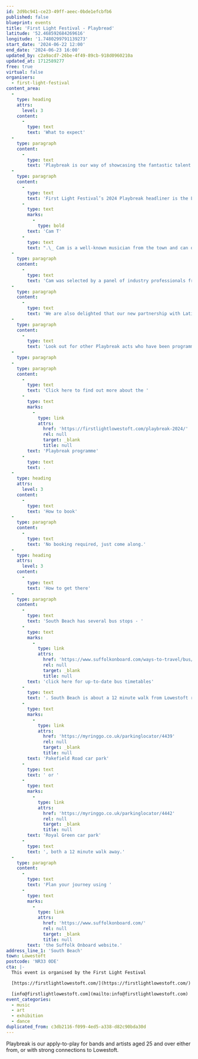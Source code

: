 ```yaml
---
id: 2d9bc941-ce23-49ff-aeec-0bde1efcbfb6
published: false
blueprint: events
title: 'First Light Festival - Playbread'
latitude: '52.468592684269616'
longitude: '1.7480299791139273'
start_date: '2024-06-22 12:00'
end_date: '2024-06-23 16:00'
updated_by: c2a9acd7-26be-4f49-89cb-918d0960210a
updated_at: 1712589277
free: true
virtual: false
organisers:
  - first-light-festival
content_area:
  -
    type: heading
    attrs:
      level: 3
    content:
      -
        type: text
        text: 'What to expect'
  -
    type: paragraph
    content:
      -
        type: text
        text: 'Playbreak is our way of showcasing the fantastic talent to be found in our local music scene and as well as programming a range of Playbreak musicians across the weekend, one lucky act is given opportunity to play a headline set on our main Sunlight Stage.'
  -
    type: paragraph
    content:
      -
        type: text
        text: 'First Light Festival’s 2024 Playbreak headliner is the Lowestoft legend, '
      -
        type: text
        marks:
          -
            type: bold
        text: 'Cam T'
      -
        type: text
        text: ".\_ Cam is a well-known musician from the town and can often be seen busking in the High Street.\_ Alongside entertaining the community, Cam has been working hard, writing and releasing his own vibrant pop songs and playing sell-out shows with his band in venues such as The Waterfront in Norwich. Cam’s performance on the Festival’s main stage on Saturday afternoon is sure to warm the hearts of so many local people who have supported his journey this far and we’re really excited to see this special moment!"
  -
    type: paragraph
    content:
      -
        type: text
        text: 'Cam was selected by a panel of industry professionals from a total of 90 applications to Playbreak.'
  -
    type: paragraph
    content:
      -
        type: text
        text: 'We are also delighted that our new partnership with Latitude Festival means that Cam has also been given the chance to play at this iconic local festival in July.'
  -
    type: paragraph
    content:
      -
        type: text
        text: 'Look out for other Playbreak acts who have been programmed across the First Light weekend, where they will be playing in Kensington Gardens and also in a special Playbreak Showcase at East Point Pavilion on Sunday afternoon.'
  -
    type: paragraph
  -
    type: paragraph
    content:
      -
        type: text
        text: 'Click here to find out more about the '
      -
        type: text
        marks:
          -
            type: link
            attrs:
              href: 'https://firstlightlowestoft.com/playbreak-2024/'
              rel: null
              target: _blank
              title: null
        text: 'Playbreak programme'
      -
        type: text
        text: .
  -
    type: heading
    attrs:
      level: 3
    content:
      -
        type: text
        text: 'How to book'
  -
    type: paragraph
    content:
      -
        type: text
        text: 'No booking required, just come along.'
  -
    type: heading
    attrs:
      level: 3
    content:
      -
        type: text
        text: 'How to get there'
  -
    type: paragraph
    content:
      -
        type: text
        text: 'South Beach has several bus stops - '
      -
        type: text
        marks:
          -
            type: link
            attrs:
              href: 'https://www.suffolkonboard.com/ways-to-travel/bus/bus-timetables/?s-timetable=lowestoft'
              rel: null
              target: _blank
              title: null
        text: 'click here for up-to-date bus timetables'
      -
        type: text
        text: '. South Beach is about a 12 minute walk from Lowestoft rail station. The nearest car park is '
      -
        type: text
        marks:
          -
            type: link
            attrs:
              href: 'https://myringgo.co.uk/parkinglocator/4439'
              rel: null
              target: _blank
              title: null
        text: 'Pakefield Road car park'
      -
        type: text
        text: ' or '
      -
        type: text
        marks:
          -
            type: link
            attrs:
              href: 'https://myringgo.co.uk/parkinglocator/4442'
              rel: null
              target: _blank
              title: null
        text: 'Royal Green car park'
      -
        type: text
        text: ', both a 12 minute walk away.'
  -
    type: paragraph
    content:
      -
        type: text
        text: 'Plan your journey using '
      -
        type: text
        marks:
          -
            type: link
            attrs:
              href: 'https://www.suffolkonboard.com/'
              rel: null
              target: _blank
              title: null
        text: 'the Suffolk Onboard website.'
address_line_1: 'South Beach'
town: Lowestoft
postcode: 'NR33 0DE'
cta: |-
  This event is organised by the First Light Festival

  [https://firstlightlowestoft.com/](https://firstlightlowestoft.com/)

  [info@firstlightlowestoft.com](mailto:info@firstlightlowestoft.com)
event_categories:
  - music
  - art
  - exhibition
  - dance
duplicated_from: c3db2116-f099-4ed5-a338-d82c90bda30d
---
```

Playbreak is our apply-to-play for bands and artists aged 25 and over either from, or with strong connections to Lowestoft.